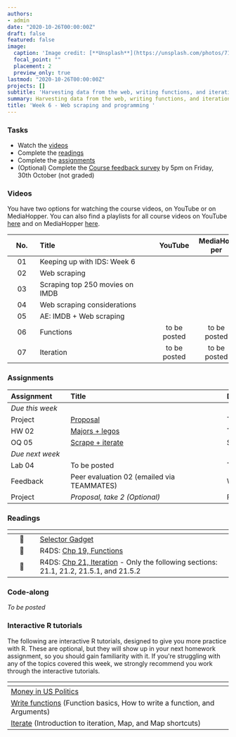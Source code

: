 ```yaml
---
authors:
- admin
date: "2020-10-26T00:00:00Z"
draft: false
featured: false
image:
  caption: 'Image credit: [**Unsplash**](https://unsplash.com/photos/71CjSSB83Wo)'
  focal_point: ""
  placement: 2
  preview_only: true
lastmod: "2020-10-26T00:00:00Z"
projects: []
subtitle: 'Harvesting data from the web, writing functions, and iteration :spider_web:'
summary: Harvesting data from the web, writing functions, and iteration.
title: 'Week 6 - Web scraping and programming '
---
```


### Tasks

- Watch the [videos](/post/04-week/#videos)
- Complete the [readings](/post/04-week/#readings)
- Complete the [assignments](/post/04-week/#assignments)
- (Optional) Complete the [Course feedback survey](https://forms.office.com/Pages/ResponsePage.aspx?id=sAafLmkWiUWHiRCgaTTcYQkmofaddEJLg-Rh784Tz0RUMUhLSFM2WFJUS0pKTUtVQk5RSzhVRFNIQi4u) by 5pm on Friday, 30th October (not graded)

### Videos

You have two options for watching the course videos, on YouTube or on MediaHopper. You can also find a playlists for all course videos on YouTube [here](https://www.youtube.com/playlist?list=PLNUVZZ6hfXX1tyUykCWShOKZdIB0TIhtM) and on MediaHopper [here](https://media.ed.ac.uk/playlist/dedicated/183821961/1_r35z2f16/).

| <div style="width:50px;text-align:center">No.</div> | <div style="width:250px;text-align:left">Title</div> | <div style="width:80px;text-align:center">YouTube</div> | <div style="width:80px;text-align:center">MediaHopper</div> |  <div style="width:80px;text-align:center">Slides</div> | <div style="width:80px;text-align:center">Length</div> |
|:---:|:---------------------|:-------:|:-----------:|:--------:|:------:|
| 01 | Keeping up with IDS: Week 6 | [<span style='color: red;'><i class='fab fa-youtube fa-lg'></i></span>](https://youtu.be/eaW75u5P3Po) | [<span style='color: #0A1E3F;'><i class='fas fa-file-video fa-lg'></i></span>](https://media.ed.ac.uk/media/IDS+-+Week+06+-+01+-+Keeping+up+with+IDS/1_063n7681)  | [<span style='color: #4b5357;'><i class='fas fa-desktop fa-lg'></i></span>](https://ids-s1-20.github.io/slides/week-06/w6-d01-kuwids/w6-d01-kuwids.pdf) | 9:38 | 
| 02 | Web scraping | [<span style='color: red;'><i class='fab fa-youtube fa-lg'></i></span>](https://youtu.be/99Hkmfb2i80) | [<span style='color: #0A1E3F;'><i class='fas fa-file-video fa-lg'></i></span>](https://media.ed.ac.uk/media/IDS+-+Week+06+-+02+-+Web+scraping/1_vxsk6ib7)  | [<span style='color: #4b5357;'><i class='fas fa-desktop fa-lg'></i></span>](https://ids-s1-20.github.io/slides/week-06/w6-d02-web-scrape/w6-d02-scrape.html) | 14:25 | 
| 03 | Scraping top 250 movies on IMDB | [<span style='color: red;'><i class='fab fa-youtube fa-lg'></i></span>](https://youtu.be/YmKULNLsDsU) | [<span style='color: #0A1E3F;'><i class='fas fa-file-video fa-lg'></i></span>](https://media.ed.ac.uk/media/IDS+-+Week+06+-+03+-+Scraping+IMDB+Top+250/1_5qf90v3o)  | [<span style='color: #4b5357;'><i class='fas fa-desktop fa-lg'></i></span>](https://ids-s1-20.github.io/slides/week-06/w6-d03-top-250-imdb/w6-d03-top-250-imdb.html) | 24:15 | 
| 04 | Web scraping considerations | [<span style='color: red;'><i class='fab fa-youtube fa-lg'></i></span>](https://youtu.be/LONRJHMvSyU) | [<span style='color: #0A1E3F;'><i class='fas fa-file-video fa-lg'></i></span>](https://media.ed.ac.uk/media/IDS+-+Week+06+-+04+-+Web+scraping+considerations/1_brmywhm0)  | [<span style='color: #4b5357;'><i class='fas fa-desktop fa-lg'></i></span>](https://ids-s1-20.github.io/slides/week-06/w6-d04-considerations/w6-d04-considerations.html) | 8:54 | 
| 05 | AE: IMDB + Web scraping | [<span style='color: red;'><i class='fab fa-youtube fa-lg'></i></span>](https://youtu.be/PetWV5g1Xsc) | [<span style='color: #0A1E3F;'><i class='fas fa-file-video fa-lg'></i></span>](https://media.ed.ac.uk/media/IDS+-+Week+06+-+05+-+AEA+IMDB+%2B+Web+scraping/1_sia7s04u)  |  | 34:47 | 
| 06 | Functions | to be posted | to be posted | to be posted |  | 
| 07 | Iteration | to be posted | to be posted | to be posted |  | 


### Assignments

| <div style="width:120px;text-align:left">Assignment</div> | <div style="width:340px;text-align:left">Title</div> | <div style="width:200px;text-align:left">Due</div> |
|:---|:---|:---|
| *Due this week* | | |
| Project | [Proposal](https://www.introds.org/#project) | Tue, 27 Oct, 16:00 UK |
| HW 02 | [Majors + legos](https://ids-s1-20.github.io/homework/hw-02/hw-02-majors-legos.html) | Thur, 29 Oct, 16:00 UK |
| OQ 05 | [Scrape + iterate](http://minecr.shinyapps.io/05-scrape-iterate) | Sun, 1 Nov, 23:59 UK |
| *Due next week* | | |
| Lab 04 |  To be posted | Tue, 3 Nov, 16:00 UK |
| Feedback | Peer evaluation 02 (emailed via TEAMMATES) | Wed, 4 Nov, 16:00 UK |
| Project | *Proposal, take 2 (Optional)* | Fri, 6 Nov, 16:00 UK |

### Readings

| <div style="width:50px"></div>  | <div style="width:420px"></div>  |  <div style="width:200px"></div> |
|:---:|:---|:---:|
| :page_facing_up: | [Selector Gadget](https://rvest.tidyverse.org/articles/selectorgadget.html) | **Required** |
| :open_book: | R4DS: [Chp 19, Functions](https://r4ds.had.co.nz/functions.html) | **Required** |
| :open_book: | R4DS: [Chp 21, Iteration](https://r4ds.had.co.nz/iteration.html) - Only the following sections: 21.1, 21.2, 21.5.1, and 21.5.2 | **Optional** |

### Code-along

*To be posted*

### Interactive R tutorials

The following are interactive R tutorials, designed to give you more practice with R. These are optional, but they will show up in your next homework assignment, so you should gain familiarity with it. If you're struggling with any of the topics covered this week, we strongly recommend you work through the interactive tutorials.

|  <div style="width:480px"></div>  |  <div style="width:200px"></div>  |
|:---|:---|
| [Money in US Politics](https://minecr.shinyapps.io/dsbox-05-moneyinpolitics/) | Related to HW 03 |
| [Write functions](https://rstudio.cloud/learn/primers/6) (Function basics, How to write a function, and Arguments) | *Optional* |
| [Iterate](https://rstudio.cloud/learn/primers/5) (Introduction to iteration, Map, and Map shortcuts) | *Optional* |
